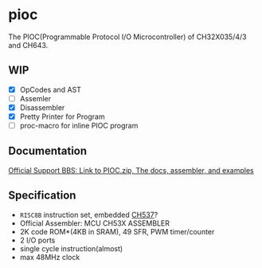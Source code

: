 # pioc

The PIOC(Programmable Protocol I/O Microcontroller) of CH32X035/4/3 and CH643.

## WIP

- [x] OpCodes and AST
- [ ] Assemler
- [x] Disassembler
- [x] Pretty Printer for Program
- [ ] proc-macro for inline PIOC program

## Documentation

[Official Support BBS: Link to PIOC.zip, The docs, assembler, and examples](https://www.wch.cn/bbs/thread-111140-1.html)

## Specification

- `RISC8B` instruction set, embedded [CH537]?
- Official Assembler: MCU CH53X ASSEMBLER
- 2K code ROM*(4KB in SRAM), 49 SFR, PWM timer/counter
- 2 I/O ports
- single cycle instruction(almost)
- max 48MHz clock

[CH537]: https://www.wch-ic.com/products/CH537.html

